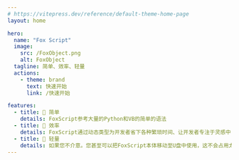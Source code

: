 ```yaml
---
# https://vitepress.dev/reference/default-theme-home-page
layout: home

hero:
  name: "Fox Script"
  image:
    src: /FoxObject.png
    alt: FoxObject
  tagline: 简单、效率、轻量
  actions:
    - theme: brand
      text: 快速开始
      link: /快速开始

features:
  - title: 🚀 简单
    details: FoxScript参考大量的Python和VB的简单的语法
  - title: 🔨 效率
    details: FoxScript通过动态类型为开发者省下各种繁琐时间、让开发者专注于灵感中
  - title: 🔐 轻量
    details: 如果您不介意。您甚至可以把FoxScript本体移动至U盘中使用，这不会占用太大空间
---
```



<style>
:root {
  --vp-home-hero-name-color: transparent;
  --vp-home-hero-name-background: -webkit-linear-gradient(120deg, #bd34fe 30%, #41d1ff);

  --vp-home-hero-image-background-image: linear-gradient(-45deg, #bd34fe 50%, #47caff 50%);
  --vp-home-hero-image-filter: blur(44px);
}

@media (min-width: 640px) {
  :root {
    --vp-home-hero-image-filter: blur(56px);
  }
}

@media (min-width: 960px) {
  :root {
    --vp-home-hero-image-filter: blur(68px);
  }
}
</style> 